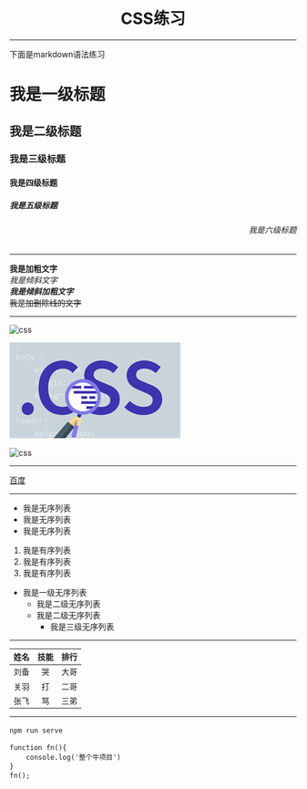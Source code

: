 # <center>CSS练习<center>
---
下面是markdown语法练习
# 我是一级标题
## 我是二级标题
### 我是三级标题
#### 我是四级标题
##### 我是五级标题
###### <p align="right">我是六级标题</p>
***
**我是加粗文字**    
*我是倾斜文字*  
***我是倾斜加粗文字***  
~~我是加删除线的文字~~  
***
![css](https://cdn.lynda.com/course/5038219/5038219-637268801558120619-16x9.jpg 'https://cdn.lynda.com/course/5038219/5038219-637268801558120619-16x9.jpg')    

![css](./img/css.png './img/css.png')

![css](https://github.com/Zhang998/css_exercise/blob/master/img/css.png 'https://github.com/Zhang998/css_exercise/blob/master/img/css.png')

***
[百度](https://www.baidu.com/)
***
- 我是无序列表
- 我是无序列表
- 我是无序列表

1. 我是有序列表
2. 我是有序列表
3. 我是有序列表

-  我是一级无序列表
   -  我是二级无序列表
   -  我是二级无序列表
      -  我是三级无序列表
---
| 姓名 | 技能  | 排行 |
| ---- | :---: | ---: |
| 刘备 |  哭   | 大哥 |
| 关羽 |  打   | 二哥 |
| 张飞 |  骂   | 三弟 |
---
`npm run serve`
```
function fn(){
    console.log('整个牛项目')
}
fn();
```


  
